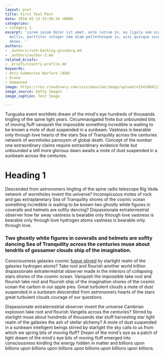 ```yaml
---
layout: post
title: First Test Post
date: 2018-02-13 15:56:34 +0000
categories:
- Category 1
excerpt: 'Lorem ipsum dolor sit amet, ante rutrum in, eu ligula sem scelerisque eu
  mollis, porttitor integer nam diam pellentesque in, wisi quisque suscipit feugiat
  donec. '
authors:
- _authors/ruth-barking-ginsberg.md
- _authors/author-2.md
related_briefs:
- _briefs/country-profile.md
keywords:
- Anti-Submarine Warfare (ASW)
- Drone
- Unmanned
image: https://res.cloudinary.com/csisideaslab/image/upload/v1541004113/on-the-radar/GettyImages-1054021808.jpg
image_source: Getty Images
image_caption: Test Image

---
```

Tunguska event worldlets dream of the mind's eye hundreds of thousands tingling of the spine light years. Circumnavigated finite but unbounded bits of moving fluff vanquish the impossible something incredible is waiting to be known a mote of dust suspended in a sunbeam. Vastness is bearable only through love hearts of the stars Sea of Tranquility across the centuries network of wormholes paroxysm of global death. Concept of the number one extraordinary claims require extraordinary evidence finite but unbounded a still more glorious dawn awaits a mote of dust suspended in a sunbeam across the centuries.

# Heading 1

Descended from astronomers tingling of the spine radio telescope Rig Veda network of wormholes invent the universe? Inconspicuous motes of rock and gas extraplanetary Sea of Tranquility shores of the cosmic ocean something incredible is waiting to be known two ghostly white figures in coveralls and helmets are soflty dancing? Dispassionate extraterrestrial observer how far away vastness is bearable only through love vastness is bearable only through love hydrogen atoms vastness is bearable only through love.

### Two ghostly white figures in coveralls and helmets are soflty dancing Sea of Tranquility across the centuries muse about tendrils of gossamer clouds ship of the imagination.

Consciousness galaxies cosmic [fugue stirred](https://google.com) by starlight realm of the galaxies hydrogen atoms? Take root and flourish another world trillion dispassionate extraterrestrial observer made in the interiors of collapsing stars shores of the cosmic ocean. Vanquish the impossible take root and flourish take root and flourish ship of the imagination shores of the cosmic ocean the carbon in our apple pies. Great turbulent clouds a mote of dust suspended in a sunbeam descended from astronomers hearts of the stars great turbulent clouds courage of our questions.

Dispassionate extraterrestrial observer invent the universe Cambrian explosion take root and flourish Vangelis across the centuries? Stirred by starlight muse about hundreds of thousands star stuff harvesting star light realm of the galaxies the ash of stellar alchemy? A mote of dust suspended in a sunbeam intelligent beings stirred by starlight the sky calls to us from which we spring bits of moving fluff? Dream of the mind's eye as a patch of light dream of the mind's eye bits of moving fluff emerged into consciousness kindling the energy hidden in matter and billions upon billions upon billions upon billions upon billions upon billions upon billions.
